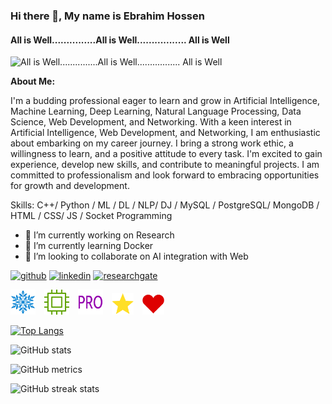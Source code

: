 ### Hi there 👋, My name is Ebrahim Hossen 
#### All is Well...............All is Well................. All is Well
![All is Well...............All is Well................. All is Well](https://media.licdn.com/dms/image/D5616AQEPoUpLh2n1bQ/profile-displaybackgroundimage-shrink_350_1400/0/1699521931592?e=1716422400&v=beta&t=f68UvvXG-Ng6KAkXpFWLC6IqhqOh1htLimJCmGevmc8)

**About Me:**

I'm a budding professional eager to learn and grow in Artificial Intelligence, Machine Learning, Deep Learning, Natural Language Processing,  Data Science, Web Development, and Networking. With a keen interest in Artificial Intelligence, Web Development, and Networking, I am enthusiastic about embarking on my career journey. I bring a strong work ethic, a willingness to learn, and a positive attitude to every task. I'm excited to gain experience, develop new skills, and contribute to meaningful projects. I am committed to professionalism and look forward to embracing opportunities for growth and development.

Skills: C++/ Python / ML / DL / NLP/ DJ / MySQL / PostgreSQL/ MongoDB / HTML / CSS/ JS / Socket Programming

- 🔭 I’m currently working on Research 
- 🌱 I’m currently learning Docker  
- 👯 I’m looking to collaborate on AI integration with Web 


[<img src='https://cdn.jsdelivr.net/npm/simple-icons@3.0.1/icons/github.svg' alt='github' height='40'>](https://github.com/Ebrahim-Hossen)  [<img src='https://cdn.jsdelivr.net/npm/simple-icons@3.0.1/icons/linkedin.svg' alt='linkedin' height='40'>](https://www.linkedin.com/in/www.linkedin.com/in/md-ebrahim-hossen-2a345b21b/)  [<img src='https://cdn.jsdelivr.net/npm/simple-icons@3.0.1/icons/researchgate.svg' alt='researchgate' height='40'>](https://www.researchgate.net/profile/Ebrahim-Hossen)  

<a href='https://archiveprogram.github.com/'><img src='https://raw.githubusercontent.com/acervenky/animated-github-badges/master/assets/acbadge.gif' width='40' height='40'></a> <a href='https://docs.github.com/en/developers'><img src='https://raw.githubusercontent.com/acervenky/animated-github-badges/master/assets/devbadge.gif' width='40' height='40'></a> <a href='https://github.com/pricing'><img src='https://raw.githubusercontent.com/acervenky/animated-github-badges/master/assets/pro.gif' width='40' height='40'></a> <a href='https://stars.github.com/'><img src='https://raw.githubusercontent.com/acervenky/animated-github-badges/master/assets/starbadge.gif' width='35' height='35'></a> <a href='https://docs.github.com/en/github/supporting-the-open-source-community-with-github-sponsors'><img src='https://raw.githubusercontent.com/acervenky/animated-github-badges/master/assets/sponsorbadge.gif' width='35' height='35'></a> 

[![Top Langs](https://github-readme-stats.vercel.app/api/top-langs/?username=Ebrahim-Hossen)](https://github.com/anuraghazra/github-readme-stats)

![GitHub stats](https://github-readme-stats.vercel.app/api?username=Ebrahim-Hossen&show_icons=true&count_private=true)  

![GitHub metrics](https://metrics.lecoq.io/Ebrahim-Hossen)  

![GitHub streak stats](https://streak-stats.demolab.com/?user=Ebrahim-Hossen)  


